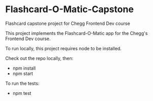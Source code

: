 # Flashcard-O-Matic-Capstone
 Flashcard capstone project for Chegg Frontend Dev course

This project implements the Flashcard-O-Matic app for the Chegg's Frontend Dev course. 

To run locally, this project requires node to be installed.

Check out the repo locally, then:
- npm install
- npm start

To run the tests:
- npm test
